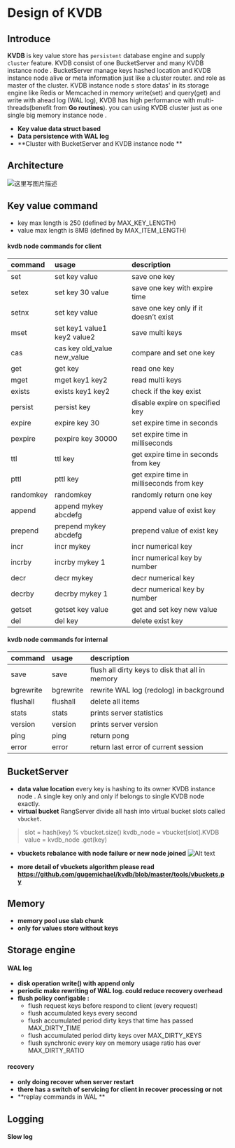 # Design of KVDB

##  Introduce

**KVDB** is key value store has `persistent` database engine and supply `cluster` feature. KVDB consist of one BucketServer and many KVDB instance node . BucketServer manage keys hashed location and KVDB instance node  alive or meta information just like a cluster router. and role  as master of the cluster. KVDB instance node s store datas' in its storage engine like Redis or Memcached in memory write(set) and query(get) and write with ahead log (WAL log), KVDB has high performance with multi-threads(benefit from **Go routines**). you can using KVDB cluster just as one single big memory instance node . 

- **Key value data struct based** 
- **Data persistence with WAL log** 
- **Cluster with BucketServer and KVDB instance node  ** 

## Architecture

![这里写图片描述](http://img.blog.csdn.net/20160531184212947)


##  Key value command

- key max length is 250 (defined by MAX_KEY_LENGTH) 
- value max length is 8MB (defined by MAX_ITEM_LENGTH) 

#### kvdb node commands for client
| command   | usage    | description |
| :-------- | :--------| :-- |
| set  | set key value |  save one key   |
| setex | set key 30 value | save one key with expire time |
| setnx | set key value | save one key only if it doesn’t exist |
| mset | set key1 value1 key2 value2 |  save multi keys  |
| cas  | cas key old_value new_value |  compare and set one key   |
| get  | get key | read one key |
| mget | mget key1 key2 | read multi keys |
| exists | exists key1 key2 | check if the key exist |
| persist | persist key | disable expire on specified key |
| expire | expire key 30 | set expire time in seconds |
| pexpire | pexpire key 30000 | set expire time in milliseconds |
| ttl | ttl key | get expire time in seconds from key |
| pttl | pttl key | get expire time in milliseconds from key |
| randomkey | randomkey | randomly return one key |
| append  | append mykey abcdefg | append value of exist key |
| prepend | prepend mykey abcdefg | prepend value of exist key |
| incr | incr mykey | incr numerical key |
| incrby | incrby mykey 1 | incr numerical key by number |
| decr | decr mykey | decr numerical key |
| decrby | decrby mykey 1 | decr numerical key by number |
| getset | getset key value | get and set key new value |
| del | del key | delete exist key |


#### kvdb node commands for internal
| command   | usage    | description |
| :-------- | :--------| :------- |
| save | save | flush all dirty keys to disk that all in memory |
| bgrewrite | bgrewrite | rewrite WAL log (redolog) in background |
| flushall | flushall | delete all items |
| stats | stats | prints server statistics |
| version | version | prints server version |
| ping | ping | return pong |
| error | error | return last error of current session |

## BucketServer

- **data value location**
every key is hashing to its owner KVDB instance node . A single key only and only if belongs to single KVDB node exactly.
- **virtual bucket**
RangServer divide all hash into virtual bucket slots called `vbucket`.

> slot = hash(key) % vbucket.size()
> kvdb_node  = vbucket[slot].KVDB 
> value = kvdb_node .get(key)

- **vbuckets rebalance with node failure or new node joined**
![Alt text](http://img.blog.csdn.net/20160422163252118)

- **more detail of vbuckets algorithm please read https://github.com/gugemichael/kvdb/blob/master/tools/vbuckets.py**


## Memory

- **memory pool use slab chunk**
- **only for values store without keys**


## Storage engine


#### WAL log

- **disk operation write() with append only**
- **periodic make rewriting of WAL log. could reduce recovery overhead**
- **flush policy configable :**
	- flush request keys before respond to client (every request)
	- flush accumulated keys every second
	- flush accumulated period dirty keys that time has passed MAX_DIRTY_TIME
	- flush accumulated period dirty keys over MAX_DIRTY_KEYS
	- flush synchronic every key on memory usage ratio has over MAX_DIRTY_RATIO

#### recovery

- **only doing recover when server restart**
- **there has a switch of servicing for client in recover processing or not**
- **replay commands in WAL ** 


## Logging

#### Slow log

